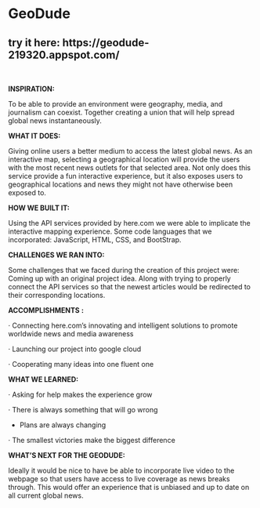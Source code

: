 <p align="center">
    <h1><strong>GeoDude</strong></h1>
    <h2> try it here: https://geodude-219320.appspot.com/ </h2>
</p>
<p>
    <strong>
        <br/>
    </strong>
</p>
<p>
    <strong>INSPIRATION:</strong>
</p>
<p>
    To be able to provide an environment were geography, media, and journalism
    can coexist. Together creating a union that will help spread global news
    instantaneously.
</p>
<p>
    <strong>WHAT IT DOES: </strong>
</p>
<p>
    Giving online users a better medium to access the latest global news. As an
    interactive map, selecting a geographical location will provide the users
    with the most recent news outlets for that selected area. Not only does
    this service provide a fun interactive experience, but it also exposes
    users to geographical locations and news they might not have otherwise been
    exposed to.
</p>
<p>
    <strong>HOW WE BUILT IT:</strong>
</p>
<p>
    Using the API services provided by here.com we were able to implicate the
    interactive mapping experience. Some code languages that we incorporated:
    JavaScript, HTML, CSS, and BootStrap.
</p>
<p>
    <strong>CHALLENGES WE RAN INTO:</strong>
</p> 
<p>
    Some challenges that we faced during the creation of this project were:
    Coming up with an original project idea. Along with trying to properly
    connect the API services so that the newest articles would be redirected to
    their corresponding locations.
</p>
<p>
    <strong>ACCOMPLISHMENTS</strong>
    <strong>: </strong>
</p>
<p>
    · Connecting here.com’s innovating and intelligent solutions to promote
    worldwide news and media awareness
</p>
<p>
    · Launching our project into google cloud
</p>
<p>
    · Cooperating many ideas into one fluent one
</p>
<p>
    <strong>WHAT WE LEARNED:</strong>
</p>
<p>
    · Asking for help makes the experience grow
</p>
<p>
    · There is always something that will go wrong
</p>
<ul>
    <li>
        Plans are always changing
    </li>
</ul>
<p>
    · The smallest victories make the biggest difference
</p>
<p>
    <strong>WHAT’S NEXT FOR THE GEODUDE:</strong>
</p>
<p>
    Ideally it would be nice to have be able to incorporate live video to the
    webpage so that users have access to live coverage as news breaks through.
    This would offer an experience that is unbiased and up to date on all
    current global news.
</p>
